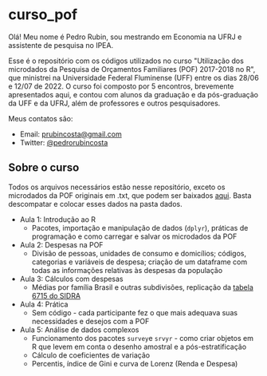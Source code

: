 # curso_pof
 
Olá!
Meu nome é Pedro Rubin, sou mestrando em Economia na UFRJ e assistente de pesquisa no IPEA.

Esse é o repositório com os códigos utilizados no curso "Utilização dos microdados da Pesquisa de Orçamentos Familiares (POF) 2017-2018 no R", que ministrei na Universidade Federal Fluminense (UFF) entre os dias 28/06 e 12/07 de 2022. O curso foi composto por 5 encontros, brevemente apresentados aqui, e contou com alunos da graduação e da pós-graduação da UFF e da UFRJ, além de professores e outros pesquisadores.

Meus contatos são:

* Email: prubincosta@gmail.com
* Twitter: [@pedrorubincosta](http://www.twitter.com/pedrorubincosta)

## Sobre o curso

Todos os arquivos necessários estão nesse repositório, exceto os microdados da POF originais em .txt, que podem ser baixados [aqui](https://www.ibge.gov.br/estatisticas/sociais/saude/24786-pesquisa-de-orcamentos-familiares-2.html?=&t=microdados). Basta descompatar e colocar esses dados na pasta dados.

* Aula 1: Introdução ao R
  * Pacotes, importação e manipulação de dados (`dplyr`), práticas de programação e como carregar e salvar os microdados da POF
* Aula 2: Despesas na POF
  * Divisão de pessoas, unidades de consumo e domicílios; códigos, categorias e variáveis de despesa; criação de um dataframe com todas as informações relativas às despesas da população
* Aula 3: Cálculos com despesas
  * Médias por família Brasil e outras subdivisões, replicação da [tabela 6715 do SIDRA](https://sidra.ibge.gov.br/Tabela/6715)
* Aula 4: Prática
  * Sem código - cada participante fez o que mais adequava suas necessidades e desejos com a POF
* Aula 5: Análise de dados complexos
  * Funcionamento dos pacotes `survey`e `srvyr` - como criar objetos em R que levem em conta o desenho amostral e a pós-estratificação
  * Cálculo de coeficientes de variação
  * Percentis, índice de Gini e curva de Lorenz (Renda e Despesa) 
